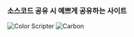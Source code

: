 ### 소스코드 공유 시 예쁘게 공유하는 사이트

  ![Color Scripter](https://colorscripter.com/info)
  ![Carbon](https://carbon.now.sh/)

